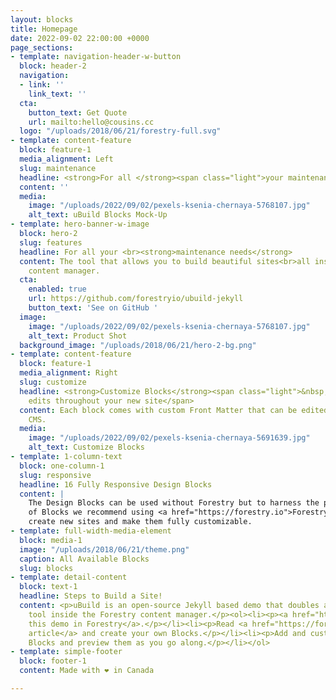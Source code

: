 ```yaml
---
layout: blocks
title: Homepage
date: 2022-09-02 22:00:00 +0000
page_sections:
- template: navigation-header-w-button
  block: header-2
  navigation:
  - link: ''
    link_text: ''
  cta:
    button_text: Get Quote
    url: mailto:hello@cousins.cc
  logo: "/uploads/2018/06/21/forestry-full.svg"
- template: content-feature
  block: feature-1
  media_alignment: Left
  slug: maintenance
  headline: <strong>For all </strong><span class="light">your maintenance needs</span>
  content: ''
  media:
    image: "/uploads/2022/09/02/pexels-ksenia-chernaya-5768107.jpg"
    alt_text: uBuild Blocks Mock-Up
- template: hero-banner-w-image
  block: hero-2
  slug: features
  headline: For all your <br><strong>maintenance needs</strong>
  content: The tool that allows you to build beautiful sites<br>all inside Forestry's
    content manager.
  cta:
    enabled: true
    url: https://github.com/forestryio/ubuild-jekyll
    button_text: 'See on GitHub '
  image:
    image: "/uploads/2022/09/02/pexels-ksenia-chernaya-5768107.jpg"
    alt_text: Product Shot
  background_image: "/uploads/2018/06/21/hero-2-bg.png"
- template: content-feature
  block: feature-1
  media_alignment: Right
  slug: customize
  headline: <strong>Customize Blocks</strong><span class="light">&nbsp;to make quick
    edits throughout your new site</span>
  content: Each block comes with custom Front Matter that can be edited in Forestry
    CMS.
  media:
    image: "/uploads/2022/09/02/pexels-ksenia-chernaya-5691639.jpg"
    alt_text: Customize Blocks
- template: 1-column-text
  block: one-column-1
  slug: responsive
  headline: 16 Fully Responsive Design Blocks
  content: |
    The Design Blocks can be used without Forestry but to harness the power
    of Blocks we recommend using <a href="https://forestry.io">Forestry</a>. Once the site is imported you can immediately
    create new sites and make them fully customizable.
- template: full-width-media-element
  block: media-1
  image: "/uploads/2018/06/21/theme.png"
  caption: All Available Blocks
  slug: blocks
- template: detail-content
  block: text-1
  headline: Steps to Build a Site!
  content: <p>uBuild is an open-source Jekyll based demo that doubles as a builder
    tool inside the Forestry content manager.</p><ol><li><p><a href="https://app.forestry.io/quick-start?repo=forestryio/ubuild-jekyll&provider=github&engine=jekyll">Import
    this demo in Forestry</a>.</p></li><li><p>Read <a href="https://forestry.io/blog/ubuild-a-new-theme-for-static-sites-using-blocks/">our
    article</a> and create your own Blocks.</p></li><li><p>Add and customize the available
    Blocks and preview them as you go along.</p></li></ol>
- template: simple-footer
  block: footer-1
  content: Made with ❤︎ in Canada

---
```

